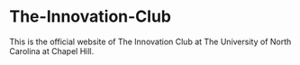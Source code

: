 # The-Innovation-Club
This is the official website of The Innovation Club at The University of North Carolina at Chapel Hill.
